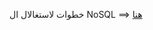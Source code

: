 
خطوات لاستغالال ال NoSQL   ==>   [هنا](https://swisskyrepo.github.io/PayloadsAllTheThings/NoSQL%20Injection/)